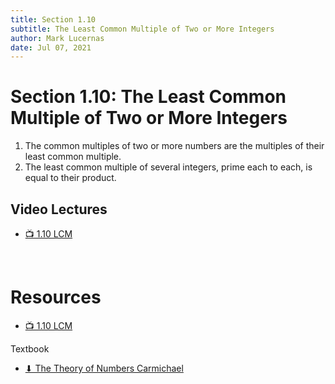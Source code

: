```yaml
---
title: Section 1.10
subtitle: The Least Common Multiple of Two or More Integers
author: Mark Lucernas
date: Jul 07, 2021
---
```



# Section 1.10: The Least Common Multiple of Two or More Integers

1. The common multiples of two or more numbers are the multiples of their least
   common multiple.
2. The least common multiple of several integers, prime each to each, is equal
   to their product.

## Video Lectures

- [📺 1.10 LCM](https://www.youtube.com/watch?v=PX3OqQvqa1s&list=PLlAdWXOWvotphezE9T5Njqd3li6MPrS5h&index=14)

<br>

# Resources

- [📺 1.10 LCM](https://www.youtube.com/watch?v=PX3OqQvqa1s&list=PLlAdWXOWvotphezE9T5Njqd3li6MPrS5h&index=14)

Textbook

+ [⬇ The Theory of Numbers Carmichael](file:../../../../../files/summer-2021/MATH-245/the_theory_of_numbers_carmichael.pdf)

